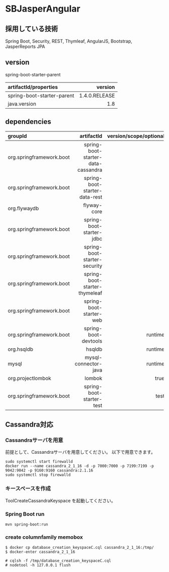 # SBJasperAngular 

## 採用している技術

Spring Boot, 
Security, 
REST, 
Thymleaf, 
AngularJS, 
Bootstrap, 
JasperReports 
JPA

## version

spring-boot-starter-parent

|artifactId/properties|version|
|:-----------|------------:|
|spring-boot-starter-parent|1.4.0.RELEASE|
|java.version|1.8|

## dependencies

|groupId|artifactId|version/scope/optional|
|:-----------|------------:|------------:|
|org.springframework.boot|spring-boot-starter-data-cassandra||
|org.springframework.boot|spring-boot-starter-data-rest||
|org.flywaydb|flyway-core||
|org.springframework.boot|spring-boot-starter-jdbc||
|org.springframework.boot|spring-boot-starter-security||
|org.springframework.boot|spring-boot-starter-thymeleaf||
|org.springframework.boot|spring-boot-starter-web||
|org.springframework.boot|spring-boot-devtools|runtime|
|org.hsqldb|hsqldb|runtime|
|mysql|mysql-connector-java|runtime|
|org.projectlombok|lombok|true|
|org.springframework.boot|spring-boot-starter-test|test|


## Cassandra対応

### Cassandraサーバを用意

前提として、Cassandraサーバを用意してください。
以下で用意できます。

```
sudo systemctl start firewalld
docker run --name cassandra_2_1_16 -d -p 7000:7000 -p 7199:7199 -p 9042:9042 -p 9160:9160 cassandra:2.1.16
sudo systemctl stop firewalld
```

### キースペースを作成

ToolCreateCassandraKeyspace
を起動してください。

### Spring Boot run

```
mvn spring-boot:run
```

### create columnfamily memobox


```
$ docker cp database_creation_keyspaceC.cql cassandra_2_1_16:/tmp/
$ docker-enter cassandra_2_1_16

# cqlsh -f /tmp/database_creation_keyspaceC.cql
# nodetool -h 127.0.0.1 flush
```




